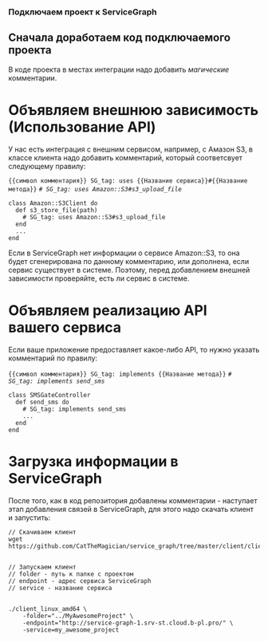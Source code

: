 ### Подключаем проект к ServiceGraph

## Сначала доработаем код подключаемого проекта

В коде проекта в местах интеграции надо добавить *магические* комментарии.

# Объявляем внешнюю зависимость (Использование API)

У нас есть интеграция с внешним сервисом, например, с Амазон S3, в классе клиента надо добавить комментарий, который соответсвует следующему правилу: 

`{{символ комментария}} SG_tag: uses {{Название сервиса}}#{{Название метода}}`
*`# SG_tag: uses Amazon::S3#s3_upload_file`*

```code
class Amazon::S3Client do
  def s3_store_file(path)
    # SG_tag: uses Amazon::S3#s3_upload_file
  end
  ...
end
```

Если в ServiceGraph нет информации о сервисе Amazon::S3, то она будет сгенерирована по данному комментарию, или дополнена, если сервис существует в системе. 
Поэтому, перед добавлением внешней зависимости проверяйте, есть ли сервис в системе.

# Объявляем реализацию API вашего сервиса

Если ваше приложение предоставляет какое-либо API, то нужно указать комментарий по правилу: 

`{{символ комментария}} SG_tag: implements {{Название метода}}`
*`# SG_tag: implements send_sms`*

```code
class SMSGateController
  def send_sms do
    # SG_tag: implements send_sms
    ...
  end
end
```

# Загрузка информации в ServiceGraph

После того, как в код репозитория добавлены комментарии - наступает этап добавления связей в ServiceGraph, для этого надо скачать клиент и запустить:

```
// Скачиваем клиент
wget https://github.com/CatTheMagician/service_graph/tree/master/client/client_linux_amd64


// Запускаем клиент
// folder - путь к папке с проектом
// endpoint - адрес сервиса ServiceGraph
// service - название сервиса


./client_linux_amd64 \
    -folder="../MyAwesomeProject" \
    -endpoint="http://service-graph-1.srv-st.cloud.b-pl.pro/" \
    -service=my_awesome_project
```
